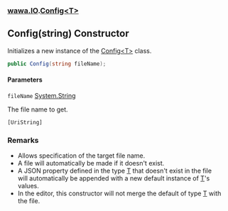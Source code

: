 ### [wawa.IO](wawa.IO.md 'wawa.IO').[Config&lt;T&gt;](Config{T}.md 'wawa.IO.Config<T>')

## Config(string) Constructor

Initializes a new instance of the [Config&lt;T&gt;](Config{T}.md 'wawa.IO.Config<T>') class.

```csharp
public Config(string fileName);
```
#### Parameters

<a name='wawa.IO.Config_T_.Config(string).fileName'></a>

`fileName` [System.String](https://docs.microsoft.com/en-us/dotnet/api/System.String 'System.String')

The file name to get.<p/>`[UriString]`

### Remarks
- Allows specification of the target file name.  
- A file will automatically be made if it doesn't exist.  
- A JSON property defined in the type [T](Config{T}.md#wawa.IO.Config_T_.T 'wawa.IO.Config<T>.T') that doesn't exist in the file  
  will automatically be appended with a new default instance of [T](Config{T}.md#wawa.IO.Config_T_.T 'wawa.IO.Config<T>.T')'s values.  
- In the editor, this constructor will not merge the default of type [T](Config{T}.md#wawa.IO.Config_T_.T 'wawa.IO.Config<T>.T') with the file.